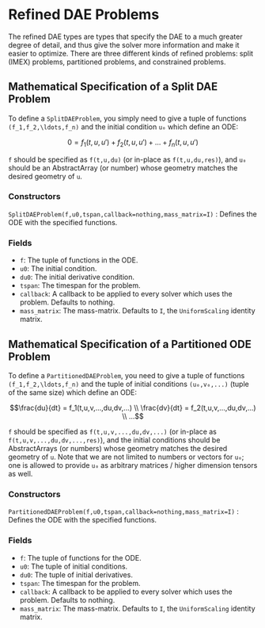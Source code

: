 # Refined DAE Problems

The refined DAE types are types that specify the DAE to a much greater degree of
detail, and thus give the solver more information and make it easier to optimize.
There are three different kinds of refined problems: split (IMEX) problems,
partitioned problems, and constrained problems.

## Mathematical Specification of a Split DAE Problem

To define a `SplitDAEProblem`, you simply need to give a tuple of functions
``(f_1,f_2,\ldots,f_n)`` and the initial condition ``u₀`` which define an ODE:

```math
0 = f_1(t,u,u') + f_2(t,u,u') + \ldots + f_n(t,u,u')
```

`f` should be specified as `f(t,u,du)` (or in-place as `f(t,u,du,res)`), and `u₀`
should be an AbstractArray (or number) whose geometry matches the desired geometry
of `u`.

### Constructors

`SplitDAEProblem(f,u0,tspan,callback=nothing,mass_matrix=I)` : Defines the ODE with the specified functions.

### Fields

* `f`: The tuple of functions in the ODE.
* `u0`: The initial condition.
* `du0`: The initial derivative condition.
* `tspan`: The timespan for the problem.
* `callback`: A callback to be applied to every solver which uses the problem.
  Defaults to nothing.
* `mass_matrix`: The mass-matrix. Defaults to `I`, the `UniformScaling` identity matrix.

## Mathematical Specification of a Partitioned ODE Problem

To define a `PartitionedDAEProblem`, you need to give a tuple of functions
``(f_1,f_2,\ldots,f_n)`` and the tuple of initial conditions ``(u₀,v₀,...)`` (tuple
of the same size) which define an ODE:

```math
\frac{du}{dt} = f_1(t,u,v,...,du,dv,...) \\
\frac{dv}{dt} = f_2(t,u,v,...,du,dv,...) \\
...
```

`f` should be specified as `f(t,u,v,...,du,dv,...)` (or in-place as `f(t,u,v,...,du,dv,...,res)`), and
the initial conditions should be AbstractArrays (or numbers) whose geometry matches
the desired geometry of `u`. Note that we are not limited to numbers or vectors
for `u₀`; one is allowed to provide `u₀` as arbitrary matrices / higher dimension
tensors as well.

### Constructors

`PartitionedDAEProblem(f,u0,tspan,callback=nothing,mass_matrix=I)` : Defines the ODE with
the specified functions.

### Fields

* `f`: The tuple of functions for the ODE.
* `u0`: The tuple of initial conditions.
* `du0`: The tuple of initial derivatives.
* `tspan`: The timespan for the problem.
* `callback`: A callback to be applied to every solver which uses the problem.
  Defaults to nothing.
* `mass_matrix`: The mass-matrix. Defaults to `I`, the `UniformScaling` identity matrix.
